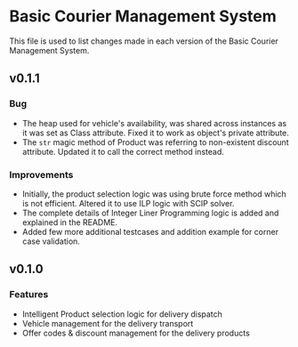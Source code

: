 Basic Courier Management System
======================================
This file is used to list changes made in each version of the Basic Courier Management System.

v0.1.1
------
### Bug
- The heap used for vehicle's availability, was shared across instances as it was set as Class attribute. Fixed it to work as object's private attribute.
- The `str` magic method of Product was referring to non-existent discount attribute. Updated it to call the correct method instead.

### Improvements
- Initially, the product selection logic was using brute force method which is not efficient. Altered it to use ILP logic with SCIP solver.
- The complete details of Integer Liner Programming logic is added and explained in the README.
- Added few more additional testcases and addition example for corner case validation.

v0.1.0
------
### Features
- Intelligent Product selection logic for delivery dispatch
- Vehicle management for the delivery transport
- Offer codes & discount management for the delivery products
